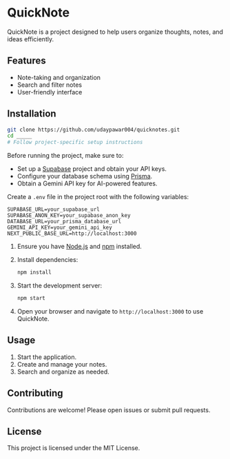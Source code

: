 # QuickNote

QuickNote is a project designed to help users organize thoughts, notes, and ideas efficiently.

## Features

- Note-taking and organization
- Search and filter notes
- User-friendly interface

## Installation

```bash
git clone https://github.com/udaypawar004/quicknotes.git
cd _____
# Follow project-specific setup instructions
```

  
Before running the project, make sure to:

- Set up a [Supabase](https://supabase.com/) project and obtain your API keys.
- Configure your database schema using [Prisma](https://www.prisma.io/).
- Obtain a Gemini API key for AI-powered features.

Create a `.env` file in the project root with the following variables:

```env
SUPABASE_URL=your_supabase_url
SUPABASE_ANON_KEY=your_supabase_anon_key
DATABASE_URL=your_prisma_database_url
GEMINI_API_KEY=your_gemini_api_key
NEXT_PUBLIC_BASE_URL=http://localhost:3000
```


1. Ensure you have [Node.js](https://nodejs.org/) and [npm](https://www.npmjs.com/) installed.
2. Install dependencies:

    ```bash
    npm install
    ```

3. Start the development server:

    ```bash
    npm start
    ```

4. Open your browser and navigate to `http://localhost:3000` to use QuickNote.

## Usage

1. Start the application.
2. Create and manage your notes.
3. Search and organize as needed.

## Contributing

Contributions are welcome! Please open issues or submit pull requests.

## License

This project is licensed under the MIT License.